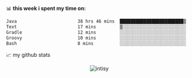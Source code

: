 📊 **this week i spent my time on:**
<!--START_SECTION:waka-->

```txt
Java                       38 hrs 46 mins  ████████████████████████▒   97.51 %
Text                       17 mins         ▒░░░░░░░░░░░░░░░░░░░░░░░░   00.73 %
Gradle                     12 mins         ░░░░░░░░░░░░░░░░░░░░░░░░░   00.52 %
Groovy                     10 mins         ░░░░░░░░░░░░░░░░░░░░░░░░░   00.45 %
Bash                       8 mins          ░░░░░░░░░░░░░░░░░░░░░░░░░   00.35 %
```

<!--END_SECTION:waka-->


📈 my github stats

<p align="center"> <img src="https://github-readme-stats.vercel.app/api?username=intisy&show_icons=true&theme=gotham" alt="intisy" />





